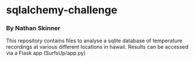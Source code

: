 # sqlalchemy-challenge
### By Nathan Skinner

This repository contains files to analyse a sqlite database of temperature recordings at various different locations in hawaii.
Results can be accessed via a Flask app (SurfsUp/app.py)
